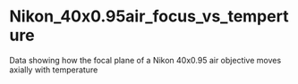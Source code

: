 # Nikon_40x0.95air_focus_vs_temperture
Data showing how the focal plane of a Nikon 40x0.95 air objective moves axially with temperature
